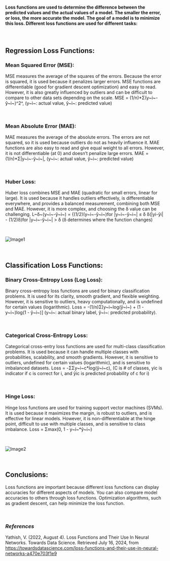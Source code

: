 #### Loss functions are used to determine the difference between the predicted values and the actual values of a model. The smaller the error, or loss, the more accurate the model. The goal of a model is to minimize this loss. Different loss functions are used for different tasks:

<br>

## **Regression Loss Functions:**

### Mean Squared Error (MSE):

MSE measures the average of the squares of the errors. Because the error is squared, it is used because it penalizes larger errors. MSE functions are differentiable (good for gradient descent optimization) and easy to read. However, it is also greatly influenced by outliers and can be difficult to compare to other data sets depending on the scale.
MSE = (1/n)\*Σ(y~i~-ŷ~i~)^2^, (y~i~: actual value, ŷ~i~: predicted value)

<br>

### Mean Absolute Error (MAE):

MAE measures the average of the absolute errors. The errors are not squared, so it is used because outliers do not as heavily influence it. MAE functions are also easy to read and give equal weight to all errors. However, it is not differentiable (at 0) and doesn’t penalize large errors.
MAE = (1/n)\*Σ|y~i~-ŷ~i~|, (y~i~: actual value, ŷ~i~: predicted value)

<br>

### Huber Loss:

Huber loss combines MSE and MAE (quadratic for small errors, linear for large). It is used because it handles outliers effectively, is differentiable everywhere, and provides a balanced measurement, combining both MSE and MAE. However, it is more complex, and choosing the δ value can be challenging.
L~δ~(y~i~-ŷ~i~) = {(1/2)(y~i~-ŷ~i~)for |y~i~-ŷ~i~| ≤ δ
δ(|yi-ŷi| - (1/2)δ)for |y~i~-ŷ~i~| > δ
(δ determines where the function changes)

<br>

![Image1](/static/articleimages/image1)

<br>

## **Classification Loss Functions:**

### Binary Cross-Entropy Loss (Log Loss):

Binary cross-entropy loss functions are used for binary classification problems. It is used for its clarity, smooth gradient, and flexible weighting. However, it is sensitive to outliers, heavy computationally, and is undefined for certain values (logarithmic).
Loss = -(1/n)Σ[y~i~log(ŷ~i~) + (1 - y~i~)log(1 - ŷ~i~)] (y~i~: actual binary label, ŷ~i~: predicted probability).

<br>

### Categorical Cross-Entropy Loss:

Categorical cross-entry loss functions are used for multi-class classification problems. It is used because it can handle multiple classes with probabilities, scalability, and smooth gradients. However, it is sensitive to outliers, undefined for certain values (logarithmic), and is sensitive to imbalanced datasets.
Loss = -ΣΣy~i~c\*log(ŷ~i~c), (C is # of classes, yic is indicator if c is correct for i, and ŷic is predicted probability of c for i)

<br>

### Hinge Loss:

Hinge loss functions are used for training support vector machines (SVMs). It is used because it maximizes the margin, is robust to outliers, and is effective for linear models. However, it is non-differentiable at the hinge point, difficult to use with multiple classes, and is sensitive to class imbalance.
Loss = Σmax(0, 1 - y~i~\*ŷ~i~)

<br>

![Image2](/static/articleimages/image2)

<br>

## **Conclusions:**

Loss functions are important because different loss functions can display accuracies for different aspects of models. You can also compare model accuracies to others through loss functions. Optimization algorithms, such as gradient descent, can help minimize the loss function.

<br>

### *References*
Yathish, V. (2022, August 4). Loss Functions and Their Use In Neural Networks. Towards Data Science. Retrieved July 16, 2024, from https://towardsdatascience.com/loss-functions-and-their-use-in-neural-networks-a470e703f1e9
